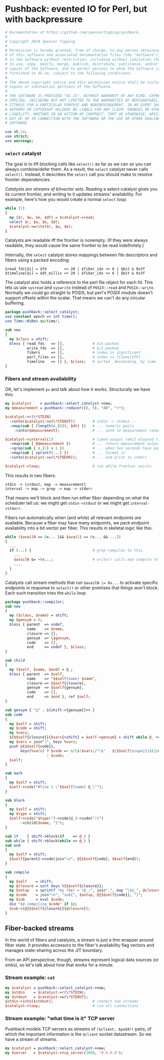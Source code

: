 # Pushback: evented IO for Perl, but with backpressure
```perl
# Documentation at https://github.com/spencertipping/pushback.
#
# Copyright 2019 Spencer Tipping
#
# Permission is hereby granted, free of charge, to any person obtaining a copy
# of this software and associated documentation files (the "Software"), to deal
# in the Software without restriction, including without limitation the rights
# to use, copy, modify, merge, publish, distribute, sublicense, and/or sell
# copies of the Software, and to permit persons to whom the Software is
# furnished to do so, subject to the following conditions:
#
# The above copyright notice and this permission notice shall be included in all
# copies or substantial portions of the Software.
#
# THE SOFTWARE IS PROVIDED "AS IS", WITHOUT WARRANTY OF ANY KIND, EXPRESS OR
# IMPLIED, INCLUDING BUT NOT LIMITED TO THE WARRANTIES OF MERCHANTABILITY,
# FITNESS FOR A PARTICULAR PURPOSE AND NONINFRINGEMENT. IN NO EVENT SHALL THE
# AUTHORS OR COPYRIGHT HOLDERS BE LIABLE FOR ANY CLAIM, DAMAGES OR OTHER
# LIABILITY, WHETHER IN AN ACTION OF CONTRACT, TORT OR OTHERWISE, ARISING FROM,
# OUT OF OR IN CONNECTION WITH THE SOFTWARE OR THE USE OR OTHER DEALINGS IN THE
# SOFTWARE.

use v5.14;
use strict;
use warnings;
```


### `select` catalyst
The goal is to lift blocking calls like `select()` as far as we can so you can
always combine/defer them. As a result, the `select` catalyst never calls
`select()`. Instead, it describes the `select` call you should make to resolve
frontier dependencies.

_Catalysts are streams of bitvector sets._ Reading a select-catalyst gives you
its current frontier, and writing to it updates streams' availability. For
example, here's how you would create a normal `select` loop:

```pl
while (1)
{
  my ($r, $w, $e, $dt) = $catalyst->read;
  select $r, $w, $e, $dt;
  $catalyst->write($r, $w, $e);
}
```

Catalysts are readable iff the frontier is nonempty. (If they were always
readable, they would cause the same frontier to be read indefinitely.)

Internally, the `select` catalyst stores mappings between file descriptors and
fibers using a packed encoding:

```
$read_fds[$i] = $fd        << 20 | $fiber_idx << 6 | $bit & 0x3f
$timeline[$i] = $dt_millis << 20 | $fiber_idx << 6 | $bit & 0x3f
```

The catalyst also holds a reference to the perl file object for each fd. This
lets us use `sysread` and `syswrite` instead of `POSIX::read` and
`POSIX::write`. Normally we could go straight to POSIX, but perl's POSIX module
doesn't support offsets within the scalar. That means we can't do any circular
buffering.

```perl
package pushback::select_catalyst;
use constant epoch => int time();
use Time::HiRes qw/time/;

sub new
{
  my $class = shift;
  bless { read_fds   => [],             # bit-packed
          write_fds  => [],             # bit-packed
          fibers     => [],             # index is significant
          perl_files => [],             # index == fileno($fh)
          timeline   => [] }, $class;   # sorted _descending_ by time
}
```


### Fibers and stream availability
OK, let's implement `pv` and talk about how it works. Structurally we have this:

```pl
my $catalyst    = pushback::select_catalyst->new;
my $measurement = pushback::reducer([0, 0], "AB", "+");

$catalyst->r(\*STDIN)
  ->into($catalyst->w(\*STDOUT))        # stdin -> stdout...
  ->map(sub { (length($_[0]), $dt) })   # ... numeric pairs
    ->into($measurement);               # ... send to measurement reducer

$catalyst->interval(1)                  # timed output (emit elapsed time)
  ->map(sub { @$measurement })          # ... return measurement output
  ->grep(sub { $_[1] > 2 })             # ... when two seconds have passed
  ->map(sub { sprintf(...) })           # ... format it
  ->into($catalyst->w(\*STDERR));       # ... and print to stderr

$catalyst->loop;                        # run while frontier exists
```

This results in two fibers:

```
stdin -> [stdout, map -> measurement]
interval -> map -> grep -> map -> stderr
```

That means we'll block and then run either fiber depending on what the scheduler
tell us: we might get `stdin->stdout` or we might get `interval->stderr`.

Fibers run automatically when (and while) all relevant endpoints are available.
Because a fiber may have many endpoints, we pack endpoint availability into a
bit vector per fiber. This results in skeletal logic like this:

```pl
while ($avail0 == 0x... [&& $avail1 == 0x... && ...])
{
  ...
  if (...) {                            # grep compiles to this
    ...
    $availN &= ~0x...;                  # write() calls may compile to this
    ...
  }
}
```

Catalysts call stream methods that run `$availN |= 0x...` to activate specific
endpoints in response to `select()` or other promises that things won't block.
Each such transition tries the `while` loop.

```perl
package pushback::compiler;
sub new
{
  my ($class, $name) = shift;
  my $gensym = 0;
  bless { parent  => undef,
          name    => $name,
          closure => {},
          gensym  => \$gensym,
          code    => [],
          end     => undef }, $class;
}

sub child
{
  my ($self, $name, $end) = @_;
  bless { parent  => $self,
          name    => "$$self{name} $name",
          closure => $$self{closure},
          gensym  => $$self{gensym},
          code    => [],
          end     => $end }, ref $self;
}

sub gensym { "g" . ${shift->{gensym}}++ }
sub code
{
  my $self = shift;
  my $code = shift;
  my %vars;
  ${$$self{closure}}{$vars{+shift} = $self->gensym} = shift while @_ >= 2;
  my $vars = join"|", keys %vars;
  push @{$$self{code}},
       keys(%vars) ? $code =~ s/\$($vars)/"\$" . ${$$self{scope}}{$1}/egr
                   : $code;
  $self;
}

sub mark
{
  my $self = shift;
  $self->code("#line 1 \"$$self{name} @_\"");
}

sub block
{
  my $self = shift;
  my $type = shift;
  $self->code("$type(")->code(@_)->code("){")
       ->child($name, "}");
}

sub if    { shift->block(if    => @_) }
sub while { shift->block(while => @_) }
sub end
{
  my $self = shift;
  $$self{parent}->code(join"\n", @{$$self{code}, $$self{end});
}

sub compile
{
  my $self    = shift;
  my @closure = sort keys %{$$self{closure}};
  my $setup   = sprintf "my (%s) = \@_;", join",", map "\$$_", @closure;
  my $code    = join"\n", "sub{", $setup, @{$$self{code}}, "}";
  my $sub     = eval $code;
  die "$@ compiling $code" if $@;
  $sub->(@{$$self{closure}}{@closure});
}
```


## Fiber-backed streams
In the world of fibers and catalysts, a stream is just a thin wrapper around
fiber state. It provides accessors to the fiber's availability flag vectors and
manages state-sharing across the JIT boundary.

From an API perspective, though, streams represent logical data sources (or
sinks), so let's talk about how that works for a minute.


### Stream example: `cat`
```pl
my $catalyst = pushback::select_catalyst->new;
my $stdin    = $catalyst->r(\*STDIN);
my $stdout   = $catalyst->w(\*STDOUT);
$stdin->into($stdout);                  # connect two streams
$catalyst->loop;                        # run all connections
```


### Stream example: "what time is it" TCP server
Pushback models TCP servers as streams of `($client, $paddr)` pairs, of which
the important information is the `$client` socket datastream. So we have a
stream of streams.

```pl
my $catalyst = pushback::select_catalyst->new;
my $server   = $catalyst->tcp_server(3000, '0.0.0.0');


```
